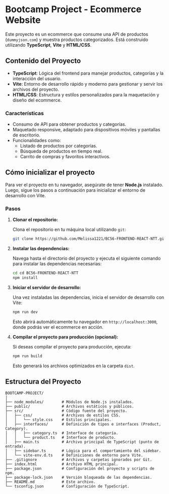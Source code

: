 # Bootcamp Project - Ecommerce Website

Este proyecto es un ecommerce que consume una API de productos (`dummyjson.com`) y muestra productos categorizados. Está construido utilizando **TypeScript**, **Vite** y **HTML/CSS**.

## Contenido del Proyecto

- **TypeScript**: Lógica del frontend para manejar productos, categorías y la interacción del usuario.
- **Vite**: Entorno de desarrollo rápido y moderno para gestionar y servir los archivos del proyecto.
- **HTML/CSS**: Estructura y estilos personalizados para la maquetación y diseño del ecommerce.

### Características

- Consumo de API para obtener productos y categorías.
- Maquetado responsive, adaptado para dispositivos móviles y pantallas de escritorio.
- Funcionalidades como:
  - Listado de productos por categorías.
  - Búsqueda de productos en tiempo real.
  - Carrito de compras y favoritos interactivos.

## Cómo inicializar el proyecto

Para ver el proyecto en tu navegador, asegúrate de tener **Node.js** instalado. Luego, sigue los pasos a continuación para inicializar el entorno de desarrollo con Vite.

### Pasos

1. **Clonar el repositorio:**

   Clona el repositorio en tu máquina local utilizando `git`:

   ```bash
   git clone https://github.com/Melissa1221/BC56-FRONTEND-REACT-NTT.git
   ```

2. **Instalar las dependencias:**

   Navega hasta el directorio del proyecto y ejecuta el siguiente comando para instalar las dependencias necesarias:

   ```bash
   cd cd BC56-FRONTEND-REACT-NTT
   npm install
   ```

3. **Iniciar el servidor de desarrollo:**

   Una vez instaladas las dependencias, inicia el servidor de desarrollo con Vite:

   ```bash
   npm run dev
   ```

   Esto abrirá automáticamente tu navegador en `http://localhost:3000`, donde podrás ver el ecommerce en acción.

4. **Compilar el proyecto para producción (opcional):**

   Si deseas compilar el proyecto para producción, ejecuta:

   ```bash
   npm run build
   ```

   Esto generará los archivos optimizados en la carpeta `dist`.

## Estructura del Proyecto

```
BOOTCAMP-PROJECT/
│
├── node_modules/        # Módulos de Node.js instalados.
├── public/              # Archivos estáticos y públicos.
├── src/                 # Código fuente del proyecto.
│   ├── css/             # Archivos de estilos CSS.
│   │   └── style.css    # Estilos principales.
│   ├── interfaces/      # Definición de tipos e interfaces (Product, Category).
│   │   ├── category.ts  # Interface de categoría.
│   │   └── product.ts   # Interface de producto.
│   ├── main.ts          # Archivo principal de TypeScript (punto de entrada).
│   ├── sidebar.ts       # Lógica para el comportamiento del sidebar.
│   └── vite-env.d.ts    # Definiciones de entorno para Vite.
├── .gitignore           # Archivos y carpetas ignorados por Git.
├── index.html           # Archivo HTML principal.
├── package.json         # Configuración del proyecto y scripts de npm.
├── package-lock.json    # Versión bloqueada de las dependencias.
├── README.md            # Este archivo.
└── tsconfig.json        # Configuración de TypeScript.
```
